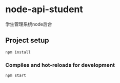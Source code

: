# node-api-student
学生管理系统node后台

## Project setup
```
npm install
```

### Compiles and hot-reloads for development
```
npm start
```
